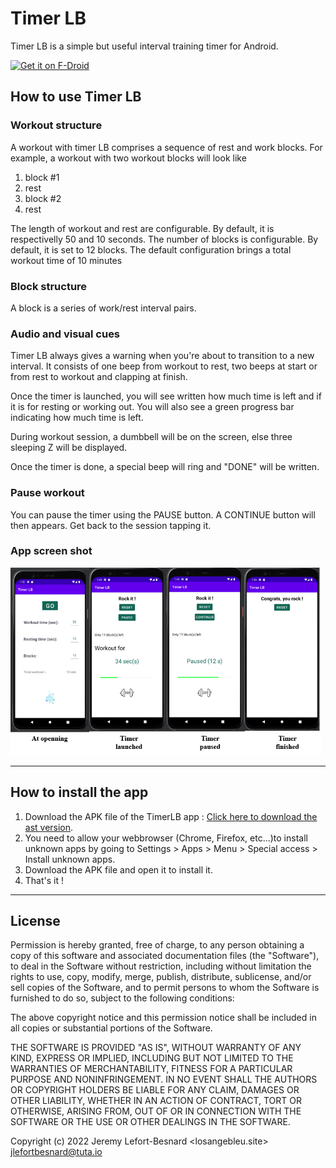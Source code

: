 # Timer LB

Timer LB is a simple but useful interval training timer for Android.

<a href="https://f-droid.org/packages/losangebleu.site.timerLB/" target="_blank">
<img src="https://f-droid.org/badge/get-it-on.png" alt="Get it on F-Droid" height="90"/></a>
</a>

## How to use Timer LB

### Workout structure

A workout with timer LB comprises a sequence of rest and work blocks. For example, a workout with two workout blocks will look like

1. block #1
2. rest
3. block #2
4. rest

The length of workout and rest are configurable. By default, it is respectivelly 50 and 10 seconds.
The number of blocks is configurable. By default, it is set to 12 blocks.
The default configuration brings a total workout time of 10 minutes

### Block structure

A block is a series of work/rest interval pairs. 

### Audio and visual cues

Timer LB always gives a warning when you're about to transition to a new interval. 
It consists of one beep from workout to rest, two beeps at start or from rest to workout and clapping at finish.

Once the timer is launched, you will see written how much time is left and if it is for resting or working out.
You will also see a green progress bar indicating how much time is left.

During workout session, a dumbbell will be on the screen, else three sleeping Z will be displayed.

Once the timer is done, a special beep will ring and "DONE" will be written.

### Pause workout

You can pause the timer using the PAUSE button. A CONTINUE button will then appears. Get back to the session tapping it.

### App screen shot
<img src="screenshot_app.PNG" alt="screenshot app" height="300"/>


---

## How to install the app 

1. Download the APK file of the TimerLB app : <a href="https://github.com/JLefortBesnard/timerLB/blob/main/release/timerLB_1.1.apk">Click here to download the ast version</a>.
2. You need to allow your webbrowser (Chrome, Firefox, etc...)to install unknown apps by going to Settings > Apps > Menu > Special access > Install unknown apps.
3. Download the APK file and open it to install it. 
4. That's it !

---

## License

Permission is hereby granted, free of charge, to any person obtaining a copy
of this software and associated documentation files (the "Software"), to deal
in the Software without restriction, including without limitation the rights
to use, copy, modify, merge, publish, distribute, sublicense, and/or sell
copies of the Software, and to permit persons to whom the Software is
furnished to do so, subject to the following conditions:

The above copyright notice and this permission notice shall be included in
all copies or substantial portions of the Software.
 
THE SOFTWARE IS PROVIDED "AS IS", WITHOUT WARRANTY OF ANY KIND, EXPRESS OR
IMPLIED, INCLUDING BUT NOT LIMITED TO THE WARRANTIES OF MERCHANTABILITY,
FITNESS FOR A PARTICULAR PURPOSE AND NONINFRINGEMENT. IN NO EVENT SHALL THE
AUTHORS OR COPYRIGHT HOLDERS BE LIABLE FOR ANY CLAIM, DAMAGES OR OTHER
LIABILITY, WHETHER IN AN ACTION OF CONTRACT, TORT OR OTHERWISE, ARISING FROM,
OUT OF OR IN CONNECTION WITH THE SOFTWARE OR THE USE OR OTHER DEALINGS IN
THE SOFTWARE.

Copyright (c) 2022 Jeremy Lefort-Besnard <losangebleu.site> <jlefortbesnard@tuta.io>
